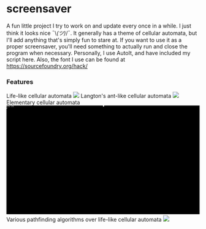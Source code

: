 # screensaver
A fun little project I try to work on and update every once in a while. I just think it looks nice ¯\\_(ツ)_/¯. It generally has a theme of cellular automata, but I'll add anything that's simply fun to stare at. If you want to use it as a proper screensaver, you'll need something to actually run and close the program when necessary. Personally, I use AutoIt, and have included my script here. Also, the font I use can be found at https://sourcefoundry.org/hack/
### Features
Life-like cellular automata
![](life.gif)
Langton's ant-like cellular automata
![](ant.gif)
Elementary cellular automata
![](wolfram.gif)
Various pathfinding algorithms over life-like cellular automata
![](maze.gif)

